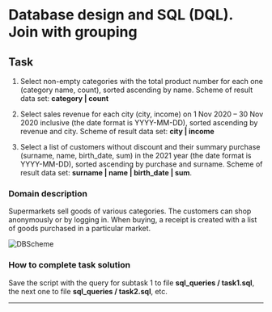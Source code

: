 # Database design and SQL (DQL). Join with grouping

## Task  

1. Select non-empty categories with the total product number for each one (category name, count), sorted ascending by name. Scheme of result data set: **category | count**

2. Select sales revenue for each city (city, income) on 1 Nov 2020 – 30 Nov 2020 inclusive (the date format is YYYY-MM-DD), sorted ascending by revenue and city. Scheme of result data set: **city | income** 

3. Select a list of customers without discount and their summary purchase (surname, name, birth_date, sum)  in the 2021 year (the date format is YYYY-MM-DD), sorted ascending by purchase and surname. Scheme of result data set: **surname | name | birth_date | sum**.

 


### Domain description   

Supermarkets sell goods of various categories. The customers can shop anonymously or by logging in. When buying, a receipt is created with a list of goods purchased in a particular market. 

![DBScheme](/JoinWithGrouping/sql_queries/DBSchema.jpg)

### How to complete task solution

Save the script with the query for subtask 1 to file **sql_queries / task1.sql**, the next one to file **sql_queries / task2.sql**, etc. 
______
